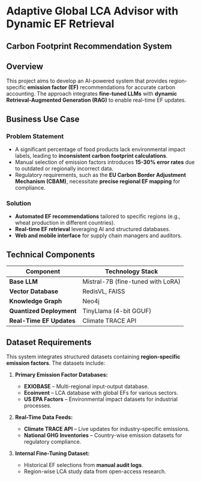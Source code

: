 # Adaptive Global LCA Advisor with Dynamic EF Retrieval  
## Carbon Footprint Recommendation System  

## Overview  
This project aims to develop an AI-powered system that provides region-specific **emission factor (EF)** recommendations for accurate carbon accounting. The approach integrates **fine-tuned LLMs** with **dynamic Retrieval-Augmented Generation (RAG)** to enable real-time EF updates.  

## Business Use Case  

### Problem Statement  
- A significant percentage of food products lack environmental impact labels, leading to **inconsistent carbon footprint calculations**.  
- Manual selection of emission factors introduces **15-30% error rates** due to outdated or regionally incorrect data.  
- Regulatory requirements, such as the **EU Carbon Border Adjustment Mechanism (CBAM)**, necessitate **precise regional EF mapping** for compliance.  

### Solution  
- **Automated EF recommendations** tailored to specific regions (e.g., wheat production in different countries).  
- **Real-time EF retrieval** leveraging AI and structured databases.  
- **Web and mobile interface** for supply chain managers and auditors.  

## Technical Components  

| Component               | Technology Stack                 |  
|------------------------|--------------------------------|  
| **Base LLM**          | Mistral-7B (fine-tuned with LoRA) |  
| **Vector Database**    | RedisVL, FAISS                 |  
| **Knowledge Graph**    | Neo4j                          |  
| **Quantized Deployment** | TinyLlama (4-bit GGUF)        |  
| **Real-Time EF Updates** | Climate TRACE API             |  

## Dataset Requirements  
This system integrates structured datasets containing **region-specific emission factors**. The datasets include:  

1. **Primary Emission Factor Databases:**  
   - **EXIOBASE** – Multi-regional input-output database.  
   - **Ecoinvent** – LCA database with global EFs for various sectors.  
   - **US EPA Factors** – Environmental impact datasets for industrial processes.  

2. **Real-Time Data Feeds:**  
   - **Climate TRACE API** – Live updates for industry-specific emissions.  
   - **National GHG Inventories** – Country-wise emission datasets for regulatory compliance.  

3. **Internal Fine-Tuning Dataset:**  
   - Historical EF selections from **manual audit logs**.  
   - Region-wise LCA study data from open-access research. 
